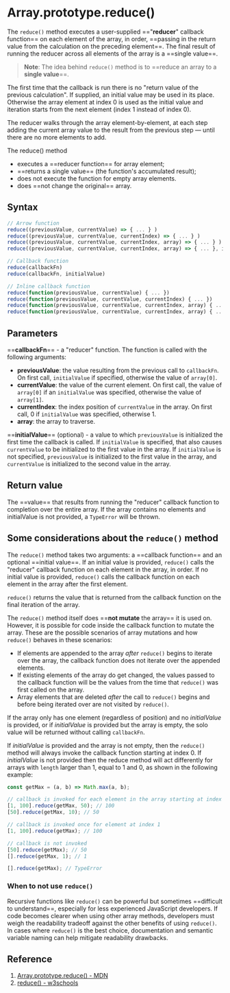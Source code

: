 # Array.prototype.reduce()

The `reduce()` method executes a user-supplied =="**reducer**" callback function== on each element of the array, in order, ==passing in the return value from the calculation on the preceding element==. The final result of running the reducer across all elements of the array is a ==single value==.

> **Note**: The idea behind `reduce()` method is to ==reduce an array to a **single value**==.

The first time that the callback is run there is no "return value of the previous calculation". If supplied, an initial value may be used in its place. Otherwise the array element at index 0 is used as the initial value and iteration starts from the next element (index 1 instead of index 0).

The reducer walks through the array element-by-element, at each step adding the current array value to the result from the previous step — until there are no more elements to add.

The reduce() method

- executes a ==reducer function== for array element;
- ==returns a single value== (the function's accumulated result);
- does not execute the function for empty array elements.
- does ==not change the original== array.

## Syntax

```js
// Arrow function
reduce((previousValue, currentValue) => { ... } )
reduce((previousValue, currentValue, currentIndex) => { ... } )
reduce((previousValue, currentValue, currentIndex, array) => { ... } )
reduce((previousValue, currentValue, currentIndex, array) => { ... }, initialValue)

// Callback function
reduce(callbackFn)
reduce(callbackFn, initialValue)

// Inline callback function
reduce(function(previousValue, currentValue) { ... })
reduce(function(previousValue, currentValue, currentIndex) { ... })
reduce(function(previousValue, currentValue, currentIndex, array) { ... })
reduce(function(previousValue, currentValue, currentIndex, array) { ... }, initialValue)
```

## Parameters

==**callbackFn**== - a "reducer" function. The function is called with the following arguments:

- **previousValue**: the value resulting from the previous call to `callbackFn`. On first call, `initialValue` if specified, otherwise the value of `array[0]`.
- **currentValue**: the value of the current element. On first call, the value of `array[0]` if an `initialValue` was specified, otherwise the value of `array[1]`.
- **currentIndex**: the index position of `currentValue` in the array. On first call, 0 if `initialValue` was specified, otherwise 1.
- **array**: the array to traverse.

==**initialValue**== (optional) - a value to which `previousValue` is initialized the first time the callback is called. If `initialValue` is specified, that also causes `currentValue` to be initialized to the first value in the array. If `initialValue` is not specified, `previousValue` is initialized to the first value in the array, and `currentValue` is initialized to the second value in the array.

## Return value

The ==value== that results from running the "reducer" callback function to completion over the entire array. If the array contains no elements and initialValue is not provided, a `TypeError` will be thrown.

## Some considerations about the `reduce()` method

The `reduce()` method takes two arguments: a ==callback function== and an optional ==initial value==. If an initial value is provided, `reduce()` calls the "reducer" callback function on each element in the array, in order. If no initial value is provided, `reduce()` calls the callback function on each element in the array after the first element.

`reduce()` returns the value that is returned from the callback function on the final iteration of the array.

The `reduce()` method itself does ==**not mutate** the array== it is used on. However, it is possible for code inside the callback function to mutate the array. These are the possible scenarios of array mutations and how `reduce()` behaves in these scenarios:

- If elements are appended to the array _after_ `reduce()` begins to iterate over the array, the callback function does not iterate over the appended elements.
- If existing elements of the array do get changed, the values passed to the callback function will be the values from the time that `reduce()` was first called on the array.
- Array elements that are deleted _after_ the call to `reduce()` begins and before being iterated over are not visited by `reduce()`.

If the array only has one element (regardless of position) and no _initialValue_ is provided, or if _initialValue_ is provided but the array is empty, the solo value will be returned without calling `callbackFn`.

If _initialValue_ is provided and the array is not empty, then the `reduce()` method will always invoke the callback function starting at index 0. If _initialValue_ is not provided then the reduce method will act differently for arrays with `length` larger than 1, equal to 1 and 0, as shown in the following example:

```js
const getMax = (a, b) => Math.max(a, b);

// callback is invoked for each element in the array starting at index 0
[1, 100].reduce(getMax, 50); // 100
[50].reduce(getMax, 10); // 50

// callback is invoked once for element at index 1
[1, 100].reduce(getMax); // 100

// callback is not invoked
[50].reduce(getMax); // 50
[].reduce(getMax, 1); // 1

[].reduce(getMax); // TypeError
```

### When to not use `reduce()`

Recursive functions like `reduce()` can be powerful but sometimes ==difficult to understand==, especially for less experienced JavaScript developers. If code becomes clearer when using other array methods, developers must weigh the readability tradeoff against the other benefits of using `reduce()`. In cases where `reduce()` is the best choice, documentation and semantic variable naming can help mitigate readability drawbacks.

## Reference

1. [Array.prototype.reduce() - MDN](https://developer.mozilla.org/en-US/docs/Web/JavaScript/Reference/Global_Objects/Array/reduce)
2. [reduce() - w3schools](https://www.w3schools.com/jsref/jsref_reduce.asp)

